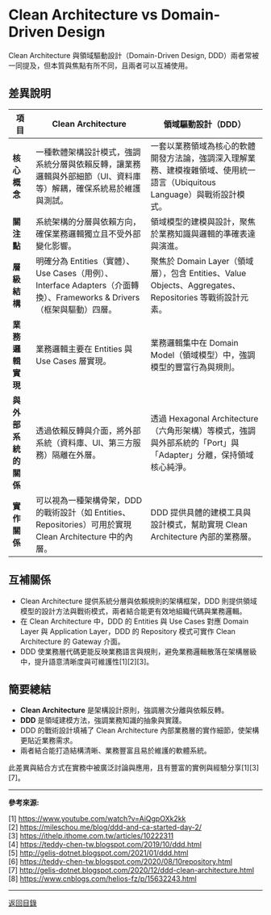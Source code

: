 # Clean Architecture vs Domain-Driven Design

Clean Architecture 與領域驅動設計（Domain-Driven Design, DDD）兩者常被一同提及，但本質與焦點有所不同，且兩者可以互補使用。

## 差異說明

| 項目                 | Clean Architecture                                                                                                     | 領域驅動設計（DDD）                                                                                                       |
| -------------------- | ---------------------------------------------------------------------------------------------------------------------- | ------------------------------------------------------------------------------------------------------------------------- |
| **核心概念**         | 一種軟體架構設計模式，強調系統分層與依賴反轉，讓業務邏輯與外部細節（UI、資料庫等）解耦，確保系統易於維護與測試。       | 一套以業務領域為核心的軟體開發方法論，強調深入理解業務、建模複雜領域、使用統一語言（Ubiquitous Language）與戰術設計模式。 |
| **關注點**           | 系統架構的分層與依賴方向，確保業務邏輯獨立且不受外部變化影響。                                                         | 領域模型的建模與設計，聚焦於業務知識與邏輯的準確表達與演進。                                                              |
| **層級結構**         | 明確分為 Entities（實體）、Use Cases（用例）、Interface Adapters（介面轉換）、Frameworks & Drivers（框架與驅動）四層。 | 聚焦於 Domain Layer（領域層），包含 Entities、Value Objects、Aggregates、Repositories 等戰術設計元素。                    |
| **業務邏輯實現**     | 業務邏輯主要在 Entities 與 Use Cases 層實現。                                                                          | 業務邏輯集中在 Domain Model（領域模型）中，強調模型的豐富行為與規則。                                                     |
| **與外部系統的關係** | 透過依賴反轉與介面，將外部系統（資料庫、UI、第三方服務）隔離在外層。                                                   | 透過 Hexagonal Architecture（六角形架構）等模式，強調與外部系統的「Port」與「Adapter」分離，保持領域核心純淨。            |
| **實作關係**         | 可以視為一種架構骨架，DDD 的戰術設計（如 Entities、Repositories）可用於實現 Clean Architecture 中的內層。              | DDD 提供具體的建模工具與設計模式，幫助實現 Clean Architecture 內部的業務層。                                              |

## 互補關係

- Clean Architecture 提供系統分層與依賴規則的架構框架，DDD 則提供領域模型的設計方法與戰術模式，兩者結合能更有效地組織代碼與業務邏輯。
- 在 Clean Architecture 中，DDD 的 Entities 與 Use Cases 對應 Domain Layer 與 Application Layer，DDD 的 Repository 模式可實作 Clean Architecture 的 Gateway 介面。
- DDD 使業務層代碼更能反映業務語言與規則，避免業務邏輯散落在架構層級中，提升語意清晰度與可維護性[1][2][3]。

## 簡要總結

- **Clean Architecture** 是架構設計原則，強調層次分離與依賴反轉。
- **DDD** 是領域建模方法，強調業務知識的抽象與實踐。
- DDD 的戰術設計填補了 Clean Architecture 內部業務層的實作細節，使架構更貼近業務需求。
- 兩者結合能打造結構清晰、業務豐富且易於維護的軟體系統。

此差異與結合方式在實務中被廣泛討論與應用，且有豐富的實例與經驗分享[1][3][7]。

---

**參考來源:**

[1] https://www.youtube.com/watch?v=AiQgpOXk2kk \
[2] https://mileschou.me/blog/ddd-and-ca-started-day-2/ \
[3] https://ithelp.ithome.com.tw/articles/10222311 \
[4] https://teddy-chen-tw.blogspot.com/2019/10/ddd.html \
[5] http://gelis-dotnet.blogspot.com/2021/01/ddd.html \
[6] https://teddy-chen-tw.blogspot.com/2020/08/10repository.html \
[7] http://gelis-dotnet.blogspot.com/2020/12/ddd-clean-architecture.html \
[8] https://www.cnblogs.com/helios-fz/p/15632243.html

---

[返回目錄](./../README.md)

